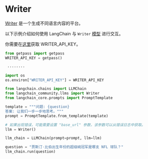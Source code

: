 # Writer

[Writer](https://writer.com/) 是一个生成不同语言内容的平台。

以下示例介绍如何使用 LangChain 与 `Writer` [模型](https://dev.writer.com/docs/models) 进行交互。

你需要在[这里](https://dev.writer.com/docs)获取 WRITER_API_KEY。

```python
from getpass import getpass
WRITER_API_KEY = getpass()
```

```output
 ········
```

```python
import os
os.environ["WRITER_API_KEY"] = WRITER_API_KEY
```

```python
from langchain.chains import LLMChain
from langchain_community.llms import Writer
from langchain_core.prompts import PromptTemplate
```

```python
template = """问题: {question}
答案: 让我们一步一步地思考。"""
prompt = PromptTemplate.from_template(template)
```

```python
# 如果出现错误，可能需要设置 "base_url" 参数，该参数可以从错误日志中获取。
llm = Writer()
```

```python
llm_chain = LLMChain(prompt=prompt, llm=llm)
```

```python
question = "贾斯汀·比伯出生年份的超级碗冠军是哪支 NFL 球队？"
llm_chain.run(question)
```